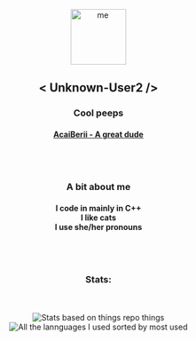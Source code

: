 <div align="center">
  <img alt="me" width="100" src="https://avatars.githubusercontent.com/u/46464404?v=4"><h2>< Unknown-User2 /></h2>
  <h3>Cool peeps</h3>
  <h4><a href="https://github.com/AcaiBerii">AcaiBerii - A great dude</a></h4>
  <h4>
  <br><br>

  <h3>A bit about me</h3>
  <h4>I code in mainly in C++<br>
  I like cats<br>
  I use she/her pronouns</h4>
  <br><br>

  <h3>Stats:</h3>
  <br><br>
  <img alt="Stats based on things repo things" src="https://raw.githubusercontent.com/Unknown-User2/github-stats/master/generated/overview.svg">
  <img alt="All the lannguages I used sorted by most used" src="https://raw.githubusercontent.com/Unknown-User2/github-stats/master/generated/languages.svg">
</div>
